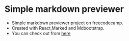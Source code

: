 # Simple markdown previewer

- Simple markdown previewer project on freecodecamp.
- Created with React,Marked and Mdbootstrap.
- You can check out from [here](https://pdouu.github.io/markdown-previewer)
